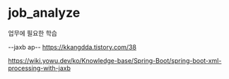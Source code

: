 # job_analyze
업무에 필요한 학습

--jaxb ap--
https://kkangdda.tistory.com/38

https://wiki.yowu.dev/ko/Knowledge-base/Spring-Boot/spring-boot-xml-processing-with-jaxb
